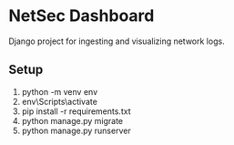 # NetSec Dashboard

Django project for ingesting and visualizing network logs.

## Setup

1. python -m venv env
2. env\Scripts\activate
3. pip install -r requirements.txt
4. python manage.py migrate
5. python manage.py runserver
